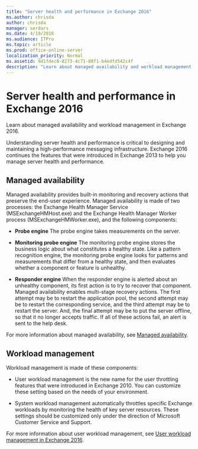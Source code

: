```yaml
---
title: "Server health and performance in Exchange 2016"
ms.author: chrisda
author: chrisda
manager: serdars
ms.date: 4/19/2018
ms.audience: ITPro
ms.topic: article
ms.prod: office-online-server
localization_priority: Normal
ms.assetid: 9d1fdec8-8273-4c71-88f1-b4edfd542c4f
description: "Learn about managed availability and workload management in Exchange 2016."
---
```


# Server health and performance in Exchange 2016

Learn about managed availability and workload management in Exchange 2016.
  
Understanding server health and performance is critical to designing and maintaining a high-performance messaging infrastructure. Exchange 2016 continues the features that were introduced in Exchange 2013 to help you manage server health and performance.
  
## Managed availability

Managed availability provides built-in monitoring and recovery actions that preserve the end-user experience. Managed availability is made of two processes: the Exchange Health Manager Service (MSExchangeHMHost.exe) and the Exchange Health Manager Worker process (MSExchangeHMWorker.exe), and the following components: 
  
- **Probe engine** The probe engine takes measurements on the server. 
    
- **Monitoring probe engine** The monitoring probe engine stores the business logic about what constitutes a healthy state. Like a pattern recognition engine, the monitoring probe engine looks for patterns and measurements that differ from a healthy state, and then evaluates whether a component or feature is unhealthy. 
    
- **Responder engine** When the responder engine is alerted about an unhealthy component, its first action is to try to recover that component. Managed availability enables multi-stage recovery actions. The first attempt may be to restart the application pool, the second attempt may be to restart the corresponding service, and the third attempt may be to restart the server. And, the final attempt may be to put the server offline, so that it no longer accepts traffic. If all of these actions fail, an alert is sent to the help desk. 
    
For more information about managed availability, see [Managed availability](../ha-and-site-resilience/managed-availability/managed-availability.md).
  
## Workload management

Workload management is made of these components:
  
- User workload management is the new name for the user throttling features that were introduced in Exchange 2010. You can customize these setting based on the needs of your environment. 
    
- System workload management automatically throttles specific Exchange workloads by monitoring the health of key server resources. These settings should be customized only under the direction of Microsoft Customer Service and Support. 
    
For more information about user workload management, see [User workload management in Exchange 2016](user-workload-management.md).
  

